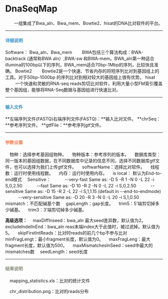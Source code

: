 # DnaSeqMap
　　一组集成了Bwa_aln、Bwa_mem、Bowtie2、hisat的DNA比对软件的平台。
 ***
#### **<span class="glyphicon glyphicon-tags" aria-hidden="true" style="color:#3090C7"></span></i><span style="color:#3090C7"> 详细说明**
Software：
Bwa_aln、Bwa_mem
　　BWA包括三个算法构成：BWA-backtrack (通常称BWA aln）,BWA-sw 和BWA-mem。BWA_aln第一种适合illumina的100bp以下的序列，BWA_mem适合70bp-1Mbp的序列，比较快且准确。
Bowtie2
　　Bowtie2是一个快速、节省内存的将短序列比对到基因组上的工具。对于50bp-1000bp 的序列比对到相对较大的基因组上很有优势。
hisat
　　 一个快速和灵敏的RNA-seq reads剪切比对软件，利用大量小型FM索引覆盖整个基因组，能够将RNA-Seq数据与基因组进行快速比对。
 ***
#### **<i class="fa fa-dot-circle-o" aria-hidden="true" style="color:#3090C7"></i><span style="color:#3090C7"> 输入文件**
**左端序列文件(FASTQ)右端序列文件(FASTQ)：**输入比对文件。
**chrSeq：**参考序列文件。
**gtfFile：**参考序列gtf文件。
 
  
 ***
#### **<i class="fa fa-cog" aria-hidden="true" style="color:#F88158"></i> <span style="color:#F88158">参数设置**<span>
　<label id='species'>物种：</label>选择参考基因组物种。
　<label id='speciesVersion'>物种版本：</label>参考序列的版本。
　<label id='dbType'>数据库类型：</label>同一版本的基因组数据，在不同数据库中记录的信息不同，选择不同数据库gtf文件，也可以选择为我们上传gtf文件。
　<label id='software'>softwarName：</label>选择比对软件。
　<label id='threadNum'>线程数：</label>运行时使用线程数。
　<label id='memory'>内存：</label>运行时使用内存。
　<label id='isLocal'>is local：</label> 默认为End-to-end模式
　<label id='sensitive'>Sensitive：</label>
　　　--very-fast	Same as: -D 5 -R 1 -N 0 -L 22 -i S,0,2.50
　　　--fast	Same as: -D 10 -R 2 -N 0 -L 22 -i S,0,2.50
　　　--sensitive	Same as: -D 15 -R 2 -L 22 -i S,1,1.15 (default in --end-to-endmode)
　　　--very-sensitive	Same as: -D 20 -R 3 -N 0 -L 20 -i S,1,0.50
　<label id='mismatch'>mismatch：</label>不匹配碱基个数
　<label id='gapLength'>gapLength：</label>gap长度。
　<label id='trim5'>trim5：</label>5’端剪切掉多少碱基。
　<label id='trim3'>trim3：</label>3’端剪切掉多少碱基。

**高级选项：**
　<label id='maxDiffInSeed'>maxDiffInseed：</label>bwa_aln 最大seed差异数，默认值为2。
　<label id='excludeIndelInEnd'>excludeIndelInEnd：</label>bwa_aln reas末端index大于此值时，被过滤掉。默认值为5。
　<label id='skipFirstIntReads'>skipFirstIntReads：</label>比对时reads的前几个bp不参与比对
　<label id='minFragLength'>minFragLengt：</label>最小fragment长度，默认值为0。
　<label id='maxFragLength'>maxFragLeng：</label>最大fragment长度，默认值为500。
　<label id='maxMismatchesInSeed'>maxMismatchesInSeed：</label>seed中最大的mismatches数
　<label id='seedLength'>seedLength：</label>seed长度
　
***
#### **<i class="fa fa-file-text" aria-hidden="true" style="color:#848b79"></i><span style="color:#848b79"> 结果说明**
　mapping_statistics.xls：比对的统计文件
<div style="text-align:center"><img data-src="1.png" width="450px" ></img>
</div>
　chr_distribution.png：比对的reads分布
<div style="text-align:center"><img data-src="2.png" width="600px"></img>
</div>